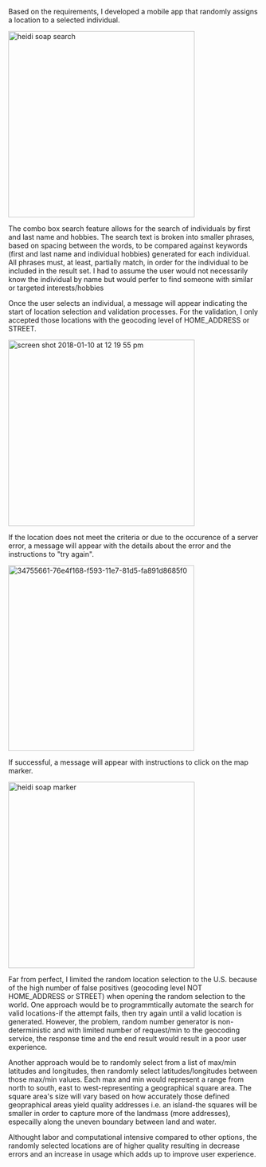 Based on the requirements, I developed a mobile app that randomly assigns a location to a selected individual.

<img width="374" alt="heidi soap search" src="https://user-images.githubusercontent.com/835981/34755665-88318594-f593-11e7-9c31-62faf89b9bdc.png">

The combo box search feature allows for the search of individuals by first and last name and hobbies. The search text is broken into smaller phrases, based on spacing between the words, to be compared against keywords (first and last name and individual hobbies) generated for each individual.  All phrases must, at least, partially match, in order for the individual to be included in the result set.  I had to assume the user would not necessarily know the individual by name but would perfer to find someone with similar or targeted interests/hobbies

Once the user selects an individual, a message will appear indicating the start of location selection and validation processes. For the validation, I only accepted those locations with the geocoding level of HOME_ADDRESS or STREET. 

<img width="374" alt="screen shot 2018-01-10 at 12 19 55 pm" src="https://user-images.githubusercontent.com/835981/34786001-bf8b6df8-f600-11e7-8c87-57d9ce266296.png">

If the location does not meet the criteria or due to the occurence of a server error, a message will appear with the details about the error and the instructions to "try again".

<img width="373" alt="34755661-76e4f168-f593-11e7-81d5-fa891d8685f0" src="https://user-images.githubusercontent.com/835981/34755970-a2843160-f595-11e7-90b9-a3ac8151cde5.png"> 

If successful, a message will appear with instructions to click on the map marker.

<img width="374" alt="heidi soap marker" src="https://user-images.githubusercontent.com/835981/34755678-96ca4096-f593-11e7-8a04-251dbe297a72.png"> 

Far from perfect, I limited the random location selection to the U.S. because of the high number of false positives (geocoding level NOT HOME_ADDRESS or STREET) when opening the random selection to the world. One approach would be to programmtically automate the search for valid locations-if the attempt fails, then try again until a valid location is generated.  However, the problem, random number generator is non-deterministic and with limited number of request/min to the geocoding service, the response time and the end result would result in a poor user experience.
 
Another approach would be to randomly select from a list of max/min latitudes and longitudes, then randomly select latitudes/longitudes between those max/min values.  Each max and min would represent a range from north to south, east to west-representing a geographical square area.  The square area's size will vary based on how accurately those defined geopraphical areas yield quality addresses i.e. an island-the squares will be smaller in order to capture more of the landmass (more addresses), especailly along the uneven boundary between land and water. 

Althought labor and computational intensive compared to other options, the randomly selected locations are of higher quality resulting in decrease errors and an increase in usage which adds up to improve user experience.



